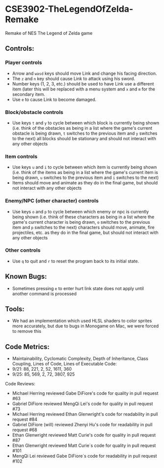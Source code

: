 # CSE3902-TheLegendOfZelda-Remake
Remake of NES The Legend of Zelda game

## Controls:
### Player controls
- Arrow and `wasd` keys should move Link and change his facing direction.
- The `z` and `n` key should cause Link to attack using his sword.
- Number keys (1, 2, 3, etc.) should be used to have Link use a different item (later this will be replaced with a menu system and `x` and `m` for the secondary item.
- Use `e` to cause Link to become damaged.
### Block/obstacle controls
- Use keys `t` and `y` to cycle between which block is currently being shown (i.e. think of the obstacles as being in a list where the game's current obstacle is being drawn, `t` switches to the previous item and `y` switches to the next)
all blocks should be stationary and should not interact with any other objects
### Item controls
- Use keys `u` and `i` to cycle between which item is currently being shown (i.e. think of the items as being in a list where the game's current item is being drawn, `u` switches to the previous item and `i` switches to the next)
- Items should move and animate as they do in the final game, but should not interact with any other objects
### Enemy/NPC (other character) controls
- Use keys `o` and `p` to cycle between which enemy or npc is currently being shown (i.e. think of these characters as being in a list where the game's current character is being drawn, `o` switches to the previous item and `p` switches to the next)
characters should move, animate, fire projectiles, etc. as they do in the final game, but should not interact with any other objects
### Other controls
- Use `q` to quit and `r` to reset the program back to its initial state.

## Known Bugs:
- Sometimes pressing `e` to enter hurt link state does not apply until another command is processed

## Tools:
- We had an implementation which used HLSL shaders to color sprites more accurately, but due to bugs in Monogame on Mac, we were forced to remove this

## Code Metrics:
-   Maintainability, Cyclomatic Complexity, Depth of Inheritance, Class Coupling, Lines of Code, Lines of Executable Code:
-   9/21: 88, 221, 2, 52, 1611, 360
-   9/25: 85, 569, 2, 72, 3807, 925

Code Reviews:
- Michael Herring reviewed Gabe DiFiore's code for quality in pull request #63
- Gabriel DiFiore reviewed MengQi Lei's code for quality in pull request #73
- Michael Herring reviewed Ethan Glenwright's code for readability in pull request #84
- Gabriel DiFiore (will) reviewed Zhenyi Hu's code for readability in pull request #68
- Ethan Glenwright reviewed Matt Curie's code for quality in pull request #87
- Ethan Glenwright reviewed Matt Curie`s code for quality in pull request #101
- MengQi Lei reviewed Gabe DiFiore`s code for readability in pull request #102
